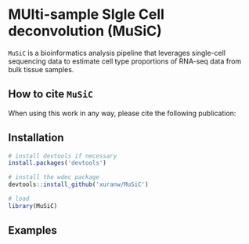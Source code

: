 # MUlti-sample SIgle Cell deconvolution (MuSiC)

`MuSiC` is a bioinformatics analysis pipeline that leverages single-cell sequencing data to estimate cell type proportions of RNA-seq data from bulk tissue samples.


## How to cite `MuSiC`
When using this work in any way, please cite the following publication:


## Installation
```R
# install devtools if necessary
install.packages('devtools')

# install the wdec package
devtools::install_github('xuranw/MuSiC')

# load
library(MuSiC)
```
## Examples
